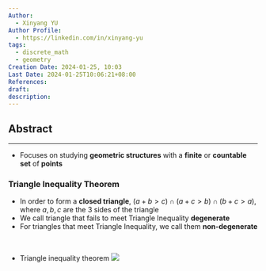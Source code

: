 ```yaml
---
Author:
  - Xinyang YU
Author Profile:
  - https://linkedin.com/in/xinyang-yu
tags:
  - discrete_math
  - geometry
Creation Date: 2024-01-25, 10:03
Last Date: 2024-01-25T10:06:21+08:00
References: 
draft: 
description: 
---
```

## Abstract
---
- Focuses on studying **geometric structures** with a **finite** or **countable set** of **points**


### Triangle Inequality Theorem
- In order to form a **closed triangle**, $(a+b \gt c) \cap (a+c \gt b) \cap (b+c \gt a)$, where $a,b,c$ are the 3 sides of the triangle
- We call triangle that fails to meet Triangle Inequality **degenerate** 
- For triangles that meet Triangle Inequality, we call them **non-degenerate**
</br>

- Triangle inequality theorem
![](https://youtu.be/KlKYvbigBqs?si=kyFj0q7r8u2o3v8j)